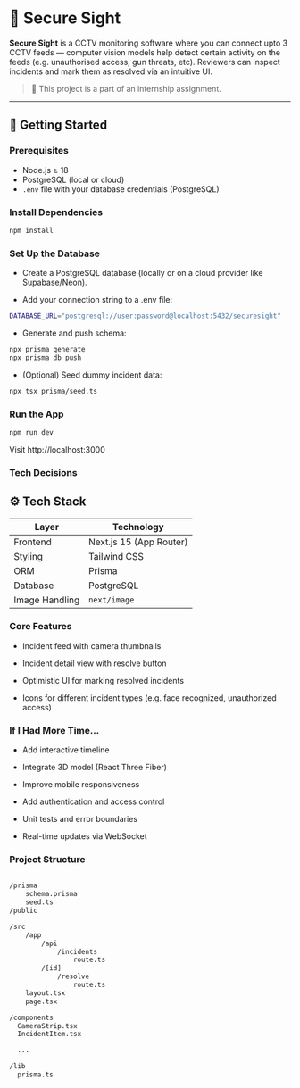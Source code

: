 # 🔐 Secure Sight

**Secure Sight** is a CCTV monitoring software where you can connect upto 3 CCTV feeds — computer vision models help detect certain activity on the feeds (e.g. unauthorised access, gun threats, etc). Reviewers can inspect incidents and mark them as resolved via an intuitive UI.

> 🚧 This project is a part of an internship assignment.

---

## 🚀 Getting Started

### Prerequisites

- Node.js ≥ 18
- PostgreSQL (local or cloud)
- `.env` file with your database credentials (PostgreSQL)

### Install Dependencies

```bash
npm install
```

### Set Up the Database

- Create a PostgreSQL database (locally or on a cloud provider like Supabase/Neon).

- Add your connection string to a .env file:

```bash
DATABASE_URL="postgresql://user:password@localhost:5432/securesight"
```

- Generate and push schema:

```bash
npx prisma generate
npx prisma db push
```

- (Optional) Seed dummy incident data:

```bash
npx tsx prisma/seed.ts
```

### Run the App

```bash
npm run dev
```

Visit http://localhost:3000

### Tech Decisions

## ⚙️ Tech Stack

| Layer          | Technology              |
| -------------- | ----------------------- |
| Frontend       | Next.js 15 (App Router) |
| Styling        | Tailwind CSS            |
| ORM            | Prisma                  |
| Database       | PostgreSQL              |
| Image Handling | `next/image`            |

### Core Features

- Incident feed with camera thumbnails

- Incident detail view with resolve button

- Optimistic UI for marking resolved incidents

- Icons for different incident types (e.g. face recognized, unauthorized access)

### If I Had More Time...

- Add interactive timeline

- Integrate 3D model (React Three Fiber)

- Improve mobile responsiveness

- Add authentication and access control

- Unit tests and error boundaries

- Real-time updates via WebSocket

### Project Structure

```bash

/prisma
    schema.prisma
    seed.ts
/public

/src
    /app
        /api
            /incidents
                route.ts
        /[id]
            /resolve
                route.ts
    layout.tsx
    page.tsx

/components
  CameraStrip.tsx
  IncidentItem.tsx

  ...

/lib
  prisma.ts
```
